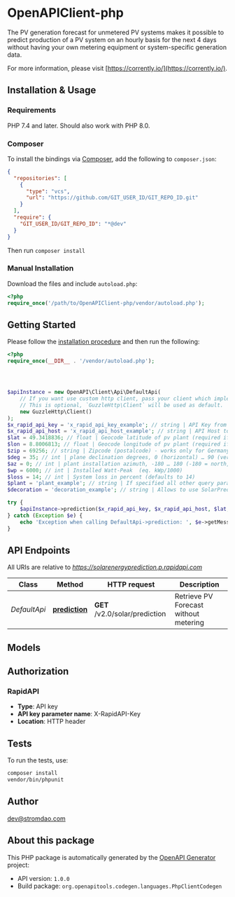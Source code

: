 # OpenAPIClient-php

The PV generation forecast for unmetered PV systems makes it possible to predict production of a PV system on an hourly basis for the next 4 days without having your own metering equipment or system-specific generation data.

For more information, please visit [https://corrently.io/](https://corrently.io/).

## Installation & Usage

### Requirements

PHP 7.4 and later.
Should also work with PHP 8.0.

### Composer

To install the bindings via [Composer](https://getcomposer.org/), add the following to `composer.json`:

```json
{
  "repositories": [
    {
      "type": "vcs",
      "url": "https://github.com/GIT_USER_ID/GIT_REPO_ID.git"
    }
  ],
  "require": {
    "GIT_USER_ID/GIT_REPO_ID": "*@dev"
  }
}
```

Then run `composer install`

### Manual Installation

Download the files and include `autoload.php`:

```php
<?php
require_once('/path/to/OpenAPIClient-php/vendor/autoload.php');
```

## Getting Started

Please follow the [installation procedure](#installation--usage) and then run the following:

```php
<?php
require_once(__DIR__ . '/vendor/autoload.php');




$apiInstance = new OpenAPI\Client\Api\DefaultApi(
    // If you want use custom http client, pass your client which implements `GuzzleHttp\ClientInterface`.
    // This is optional, `GuzzleHttp\Client` will be used as default.
    new GuzzleHttp\Client()
);
$x_rapid_api_key = 'x_rapid_api_key_example'; // string | API Key from rapidapi.com
$x_rapid_api_host = 'x_rapid_api_host_example'; // string | API Host to use (should be `solarenergyprediction.p.rapidapi.com` )
$lat = 49.3418836; // float | Geocode latitude of pv plant (required if parameter plant or zip is not given).
$lon = 8.8006813; // float | Geocode longitude of pv plant (required if parameter plant or zip is not given).
$zip = 69256; // string | Zipcode (postalcode) - works only for Germany. If specified no lat/lon parameter is required.
$deg = 35; // int | plane declination degrees, 0 (horizontal) … 90 (vertical)
$az = 0; // int | plant installation azimuth, -180 … 180 (-180 = north, -90 = east, 0 = south, 90 = west, 180 = north)
$wp = 6000; // int | Installed Watt-Peak  (eq. kWp/1000)
$loss = 14; // int | System loss in percent (defaults to 14)
$plant = 'plant_example'; // string | If specified all other query parameters will be taken from the stored value and must not be given with the query string.    Use as comma separated list of IDs to retrieve a forecast for multiple specifications.
$decoration = 'decoration_example'; // string | Allows to use SolarPredictionAPI as a plug-in replacement for other APIs.    Supported decorations:    | `forecast.solar` | Output will be formated like [https://forecast.solar](http://doc.forecast.solar/doku.php?id=api:estimate#example) |  |----|----|

try {
    $apiInstance->prediction($x_rapid_api_key, $x_rapid_api_host, $lat, $lon, $zip, $deg, $az, $wp, $loss, $plant, $decoration);
} catch (Exception $e) {
    echo 'Exception when calling DefaultApi->prediction: ', $e->getMessage(), PHP_EOL;
}

```

## API Endpoints

All URIs are relative to *https://solarenergyprediction.p.rapidapi.com*

Class | Method | HTTP request | Description
------------ | ------------- | ------------- | -------------
*DefaultApi* | [**prediction**](docs/Api/DefaultApi.md#prediction) | **GET** /v2.0/solar/prediction | Retrieve PV Forecast without metering

## Models


## Authorization

### RapidAPI

- **Type**: API key
- **API key parameter name**: X-RapidAPI-Key
- **Location**: HTTP header


## Tests

To run the tests, use:

```bash
composer install
vendor/bin/phpunit
```

## Author

dev@stromdao.com

## About this package

This PHP package is automatically generated by the [OpenAPI Generator](https://openapi-generator.tech) project:

- API version: `1.0.0`
- Build package: `org.openapitools.codegen.languages.PhpClientCodegen`
